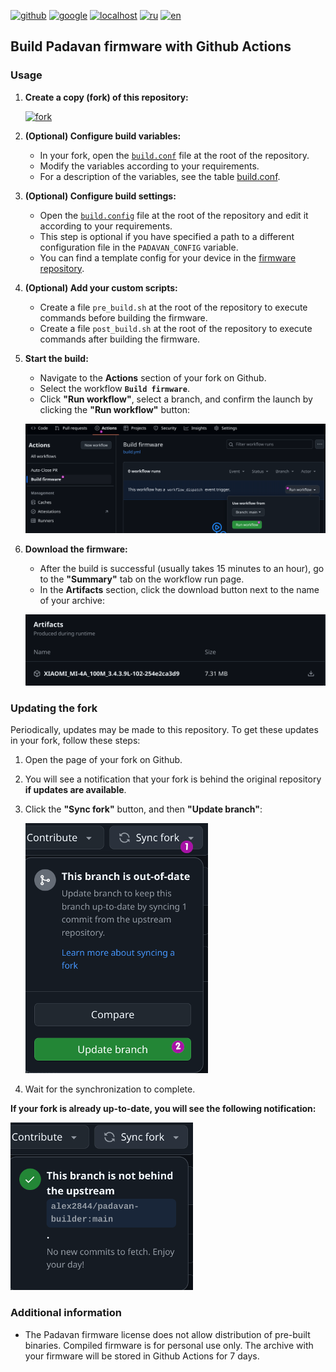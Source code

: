 [![github](https://img.shields.io/badge/GITHUB-builder-green.svg)](github.md)
[![google](https://img.shields.io/badge/GOOGLE-builder-red.svg)](google.md)
[![localhost](https://img.shields.io/badge/LOCALHOST-builder-red.svg)](localhost.md)
[![ru](https://img.shields.io/badge/lang-ru-white)](../ru/github.md)
[![en](https://img.shields.io/badge/lang-en-green)](github.md)

## Build Padavan firmware with Github Actions

### Usage

1. **Create a copy (fork) of this repository:**

    [![fork](https://img.shields.io/static/v1?message=Create+fork&logo=github&labelColor=5c5c5c&color=1182c3&logoColor=white&label=%20)](https://github.com/alex2844/padavan-builder/fork)

2. **(Optional) Configure build variables:**
    * In your fork, open the [`build.conf`](../../build.conf) file at the root of the repository.
    * Modify the variables according to your requirements.
    * For a description of the variables, see the table [build.conf](conf.md).

3. **(Optional) Configure build settings:**
    * Open the [`build.config`](../../build.config) file at the root of the repository and edit it according to your requirements.
    * This step is optional if you have specified a path to a different configuration file in the `PADAVAN_CONFIG` variable.
    * You can find a template config for your device in the [firmware repository](https://gitlab.com/hadzhioglu/padavan-ng/-/tree/master/trunk/configs/templates).

4. **(Optional) Add your custom scripts:**
    * Create a file `pre_build.sh` at the root of the repository to execute commands before building the firmware.
    * Create a file `post_build.sh` at the root of the repository to execute commands after building the firmware.

5. **Start the build:**
    * Navigate to the **Actions** section of your fork on Github.
    * Select the workflow **`Build firmware`**.
    * Click **"Run workflow"**, select a branch, and confirm the launch by clicking the **"Run workflow"** button:

    ![build](../images/github_build.png)

6. **Download the firmware:**
    * After the build is successful (usually takes 15 minutes to an hour), go to the **"Summary"** tab on the workflow run page.
    * In the **Artifacts** section, click the download button next to the name of your archive:

    ![zip](../images/github_zip.png)

### Updating the fork

Periodically, updates may be made to this repository. To get these updates in your fork, follow these steps:

1. Open the page of your fork on Github.
2. You will see a notification that your fork is behind the original repository **if updates are available**.
3. Click the **"Sync fork"** button, and then **"Update branch"**:

    ![update](../images/github_update.png)

4. Wait for the synchronization to complete.

**If your fork is already up-to-date, you will see the following notification:**

![not update](../images/github_not_update.png)

### Additional information

* The Padavan firmware license does not allow distribution of pre-built binaries. Compiled firmware is for personal use only. The archive with your firmware will be stored in Github Actions for 7 days.
